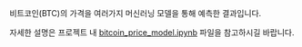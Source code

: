 비트코인(BTC)의 가격을 여러가지 머신러닝 모델을 통해 예측한 결과입니다.

자세한 설명은 프로젝트 내 [bitcoin_price_model.ipynb](https://github.com/lagonee23/price-prediction-models/blob/main/bitcoin_price_model.ipynb) 파일을 참고하시길 바랍니다.
